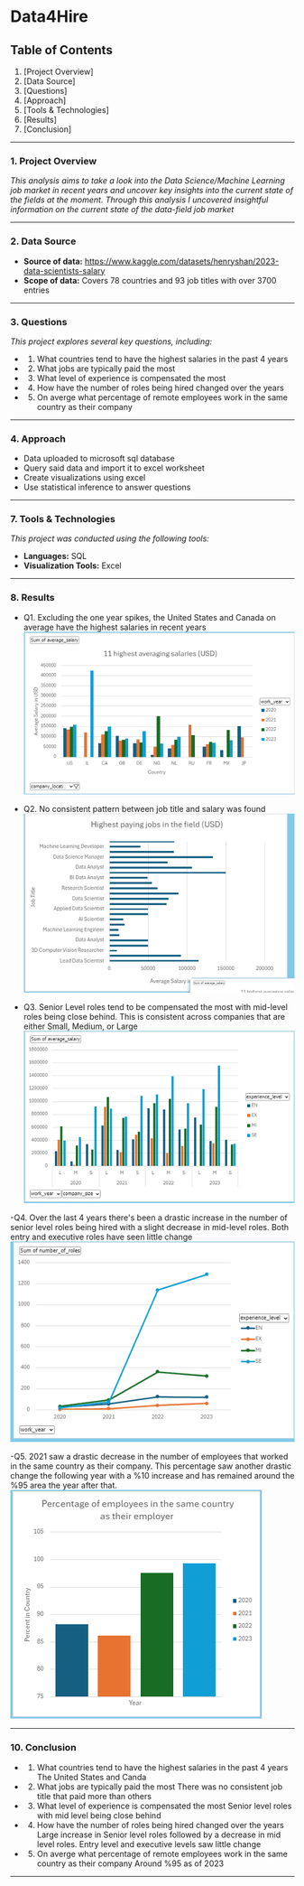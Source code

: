 # Data4Hire

## **Table of Contents**
1. [Project Overview]
2. [Data Source]
3. [Questions]
4. [Approach]
7. [Tools & Technologies]
8. [Results]
10. [Conclusion]

---

### **1. Project Overview**
_This analysis aims to take a look into the Data Science/Machine Learning job market in recent years and uncover key insights into the current state of the fields at the moment. Through this analysis I uncovered insightful information on the current state of the data-field job market_

---

### **2. Data Source**
- **Source of data:** https://www.kaggle.com/datasets/henryshan/2023-data-scientists-salary
- **Scope of data:** Covers 78 countries and 93 job  titles with over 3700 entries

---

### **3. Questions**
_This project explores several key questions, including:_
- 1. What countries tend to have the highest salaries in the past 4 years
- 2. What jobs are typically paid the most
- 3. What level of experience is compensated the most
- 4. How have the number of roles being hired changed over the years
- 5. On averge what percentage of remote employees work in the same country as their company
---

### **4. Approach**
- Data uploaded to microsoft sql database
- Query said data and import it to excel worksheet
- Create visualizations using excel
- Use statistical inference to answer  questions

---


### **7. Tools & Technologies**
_This project was conducted using the following tools:_
- **Languages:** SQL 
- **Visualization Tools:** Excel

---

### **8. Results**
- Q1. Excluding the one year spikes, the United States and Canada on average have the highest salaries in recent years
![alt text](https://github.com/AlbertHender/Data4Hire/blob/main/Visuals/11%20highest.png "highest")
  
- Q2. No consistent pattern between job title and salary was found
![alt text](https://github.com/AlbertHender/Data4Hire/blob/main/Visuals/Highest%20paid%20jobs.png)

- Q3. Senior Level roles tend to be compensated the most with mid-level roles being close behind. This is consistent across companies that are either Small, Medium, or Large
![alt text](https://github.com/AlbertHender/Data4Hire/blob/main/Visuals/Average%20salary%20by%20company%20size.png)

-Q4. Over the last 4 years there's been a drastic increase in the number of senior level roles being hired with a slight decrease in mid-level roles. Both entry and executive roles have seen little change
![alt text](https://github.com/AlbertHender/Data4Hire/blob/main/Visuals/Number%20of%20roles.png)

-Q5. 2021 saw a drastic decrease in the number of employees that worked in the same country as their company. This percentage saw another drastic change the following year with a %10 increase and has remained around the %95 area the year after that.
![alt text](https://github.com/AlbertHender/Data4Hire/blob/main/Visuals/Remote%20employees.png)

---

### **10. Conclusion**
- 1. What countries tend to have the highest salaries in the past 4 years
      The United States and Canda
     
- 2. What jobs are typically paid the most
     There was no consistent job title that paid more than others
     
- 3. What level of experience is compensated the most
     Senior level roles with mid level being close behind
     
- 4. How have the number of roles being hired changed over the years
     Large increase in Senior level roles followed by a decrease in mid level roles. Entry level and executive levels saw little change
     
- 5. On averge what percentage of remote employees work in the same country as their company
     Around %95 as of 2023
---



